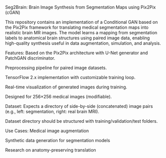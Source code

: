  Seg2Brain: Brain Image Synthesis from Segmentation Maps using Pix2Pix (cGAN)

This repository contains an implementation of a Conditional GAN based on the Pix2Pix framework for translating medical segmentation maps into realistic brain MR images. The model learns a mapping from segmentation labels to anatomical brain structures using paired image data, enabling high-quality synthesis useful in data augmentation, simulation, and analysis.

Features:
Based on the Pix2Pix architecture with U-Net generator and PatchGAN discriminator.

Preprocessing pipeline for paired image datasets.

TensorFlow 2.x implementation with customizable training loop.

Real-time visualization of generated images during training.

Designed for 256×256 medical images (modifiable).

Dataset:
Expects a directory of side-by-side (concatenated) image pairs (e.g., left: segmentation, right: real brain MRI).

Dataset directory should be structured with training/validation/test folders.

Use Cases:
Medical image augmentation

Synthetic data generation for segmentation models

Research on anatomy-preserving translation
